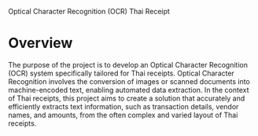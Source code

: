 Optical Character Recognition (OCR) Thai Receipt

# Overview
The purpose of the project is to develop an Optical Character Recognition (OCR) system specifically tailored for Thai receipts. Optical Character Recognition involves the conversion of images or scanned documents into machine-encoded text, enabling automated data extraction. In the context of Thai receipts, this project aims to create a solution that accurately and efficiently extracts text information, such as transaction details, vendor names, and amounts, from the often complex and varied layout of Thai receipts.
